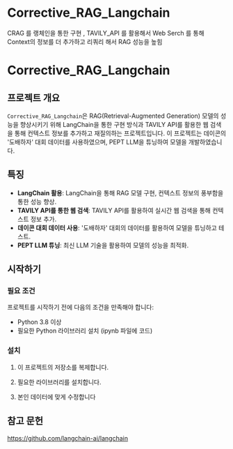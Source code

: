 # Corrective_RAG_Langchain
CRAG 를 랭체인을 통한 구현 , TAVILY_API 를 활용해서 Web Serch 를 통해 Context의 정보를 더 추가하고 리쿼리 해서 RAG 성능을 높힘

# Corrective_RAG_Langchain

## 프로젝트 개요

`Corrective_RAG_Langchain`은 RAG(Retrieval-Augmented Generation) 모델의 성능을 향상시키기 위해 LangChain을 통한 구현 방식과 TAVILY API를 활용한 웹 검색을 통해 컨텍스트 정보를 추가하고 재질의하는 프로젝트입니다. 이 프로젝트는 데이콘의 '도배하자' 대회 데이터를 사용하였으며, PEPT LLM을 튜닝하여 모델을 개발하였습니다.

## 특징

- **LangChain 활용**: LangChain을 통해 RAG 모델 구현, 컨텍스트 정보의 풍부함을 통한 성능 향상.
- **TAVILY API를 통한 웹 검색**: TAVILY API를 활용하여 실시간 웹 검색을 통해 컨텍스트 정보 추가.
- **데이콘 대회 데이터 사용**: '도배하자' 대회의 데이터를 활용하여 모델을 튜닝하고 테스트.
- **PEPT LLM 튜닝**: 최신 LLM 기술을 활용하여 모델의 성능을 최적화.

## 시작하기

### 필요 조건

프로젝트를 시작하기 전에 다음의 조건을 만족해야 합니다:

- Python 3.8 이상
- 필요한 Python 라이브러리 설치 (ipynb 파일에 코드)

### 설치

1. 이 프로젝트의 저장소를 복제합니다.

2. 필요한 라이브러리를 설치합니다.

3. 본인 데이터에 맞게 수정합니다

## 참고 문헌

https://github.com/langchain-ai/langchain
